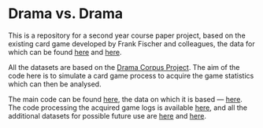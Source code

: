 # Drama vs. Drama

This is a repository for a second year course paper project, based on the existing card game developed by Frank Fischer and colleagues, the data for which can be found [here](https://doi.org/10.6084/m9.figshare.6667424.v1) and [here](https://github.com/lehkost/dramenquartett).

All the datasets are based on the [Drama Corpus Project](https://dracor.org).
The aim of the code here is to simulate a card game process to acquire the game statistics which can then be analysed.

The main code can be found [here](../master/dramavsdrama.ipynb), the data on which it is based — [here](../master/canon.csv).
The code processing the acquired game logs is available [here](../master/data/stats.ipynb), and all the additional datasets for possible future use are [here](../tree/master/data) and [here](../tree/master/corpora).
